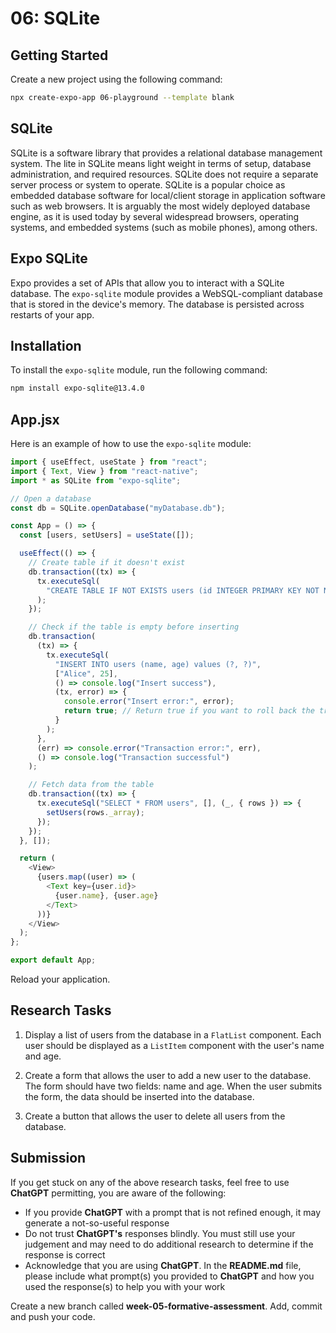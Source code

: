 # 06: SQLite

## Getting Started

Create a new project using the following command:

```bash
npx create-expo-app 06-playground --template blank
```

## SQLite

SQLite is a software library that provides a relational database management system. The lite in SQLite means light weight in terms of setup, database administration, and required resources. SQLite does not require a separate server process or system to operate. SQLite is a popular choice as embedded database software for local/client storage in application software such as web browsers. It is arguably the most widely deployed database engine, as it is used today by several widespread browsers, operating systems, and embedded systems (such as mobile phones), among others.

## Expo SQLite

Expo provides a set of APIs that allow you to interact with a SQLite database. The `expo-sqlite` module provides a WebSQL-compliant database that is stored in the device's memory. The database is persisted across restarts of your app.

## Installation

To install the `expo-sqlite` module, run the following command:

```bash
npm install expo-sqlite@13.4.0
```

## App.jsx

Here is an example of how to use the `expo-sqlite` module:

```javascript
import { useEffect, useState } from "react";
import { Text, View } from "react-native";
import * as SQLite from "expo-sqlite";

// Open a database
const db = SQLite.openDatabase("myDatabase.db");

const App = () => {
  const [users, setUsers] = useState([]);

  useEffect(() => {
    // Create table if it doesn't exist
    db.transaction((tx) => {
      tx.executeSql(
        "CREATE TABLE IF NOT EXISTS users (id INTEGER PRIMARY KEY NOT NULL, name TEXT, age INTEGER);"
      );
    });

    // Check if the table is empty before inserting
    db.transaction(
      (tx) => {
        tx.executeSql(
          "INSERT INTO users (name, age) values (?, ?)",
          ["Alice", 25],
          () => console.log("Insert success"),
          (tx, error) => {
            console.error("Insert error:", error);
            return true; // Return true if you want to roll back the transaction
          }
        );
      },
      (err) => console.error("Transaction error:", err),
      () => console.log("Transaction successful")
    );

    // Fetch data from the table
    db.transaction((tx) => {
      tx.executeSql("SELECT * FROM users", [], (_, { rows }) => {
        setUsers(rows._array);
      });
    });
  }, []);

  return (
    <View>
      {users.map((user) => (
        <Text key={user.id}>
          {user.name}, {user.age}
        </Text>
      ))}
    </View>
  );
};

export default App;
```

Reload your application.

## Research Tasks

1. Display a list of users from the database in a `FlatList` component. Each user should be displayed as a `ListItem` component with the user's name and age.

2. Create a form that allows the user to add a new user to the database. The form should have two fields: name and age. When the user submits the form, the data should be inserted into the database.

3. Create a button that allows the user to delete all users from the database.

## Submission

If you get stuck on any of the above research tasks, feel free to use **ChatGPT** permitting, you are aware of the following:

- If you provide **ChatGPT** with a prompt that is not refined enough, it may generate a not-so-useful response
- Do not trust **ChatGPT's** responses blindly. You must still use your judgement and may need to do additional research to determine if the response is correct
- Acknowledge that you are using **ChatGPT**. In the **README.md** file, please include what prompt(s) you provided to **ChatGPT** and how you used the response(s) to help you with your work

Create a new branch called **week-05-formative-assessment**. Add, commit and push your code.